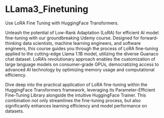# LLama3_Finetuning
Use LoRA Fine Tuning with HuggingFace Transformers.

Unleash the potential of Low-Rank Adaptation (LoRA) for efficient AI model fine-tuning with our groundbreaking Udemy course. Designed for forward-thinking data scientists, machine learning engineers, and software engineers, this course guides you through the process of LoRA fine-tuning applied to the cutting-edge Llama 1.1B model, utilizing the diverse Guanaco chat dataset. LoRA’s revolutionary approach enables the customization of large language models on consumer-grade GPUs, democratizing access to advanced AI technology by optimizing memory usage and computational efficiency.

Dive deep into the practical application of LoRA fine-tuning within the HuggingFace Transformers framework, leveraging its Parameter-Efficient Fine-Tuning Library alongside the intuitive HuggingFace Trainer. This combination not only streamlines the fine-tuning process, but also significantly enhances learning efficiency and model performance on datasets.
